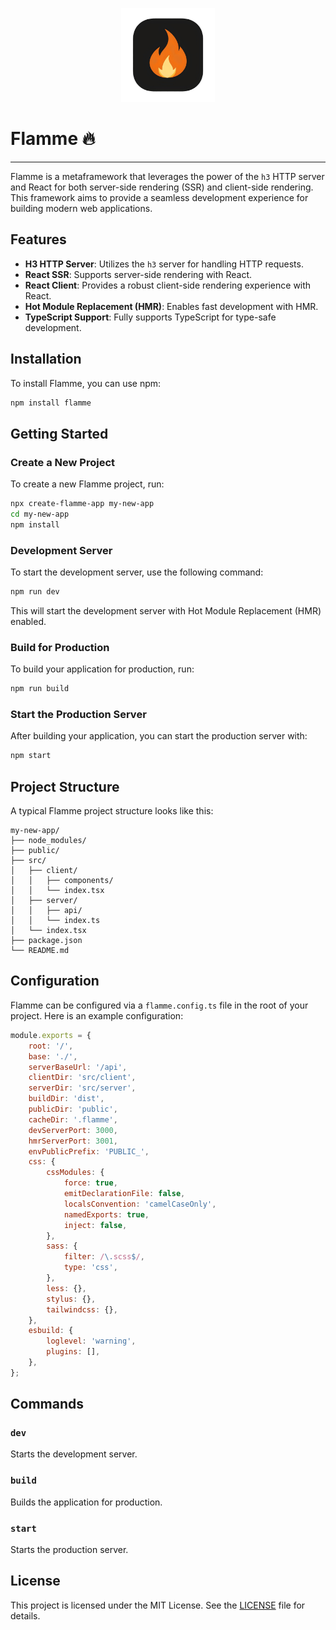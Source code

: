 <p align="center">
<img src="https://raw.githubusercontent.com/jeremy93-2008/flammejs/main/images/flamme.png" alt="Flamme Icon" width="150px">
</p>

# Flamme 🔥

---
Flamme is a metaframework that leverages the power of the `h3` HTTP server and React for both server-side rendering (SSR) and client-side rendering. This framework aims to provide a seamless development experience for building modern web applications.

## Features

- **H3 HTTP Server**: Utilizes the `h3` server for handling HTTP requests.
- **React SSR**: Supports server-side rendering with React.
- **React Client**: Provides a robust client-side rendering experience with React.
- **Hot Module Replacement (HMR)**: Enables fast development with HMR.
- **TypeScript Support**: Fully supports TypeScript for type-safe development.

## Installation

To install Flamme, you can use npm:

```sh
npm install flamme
```

## Getting Started

### Create a New Project

To create a new Flamme project, run:

```sh
npx create-flamme-app my-new-app
cd my-new-app
npm install
```

### Development Server

To start the development server, use the following command:

```sh
npm run dev
```

This will start the development server with Hot Module Replacement (HMR) enabled.

### Build for Production

To build your application for production, run:

```sh
npm run build
```

### Start the Production Server

After building your application, you can start the production server with:

```sh
npm start
```

## Project Structure

A typical Flamme project structure looks like this:

```
my-new-app/
├── node_modules/
├── public/
├── src/
│   ├── client/
│   │   ├── components/
│   │   └── index.tsx
│   ├── server/
│   │   ├── api/
│   │   └── index.ts
│   └── index.tsx
├── package.json
└── README.md
```

## Configuration

Flamme can be configured via a `flamme.config.ts` file in the root of your project. Here is an example configuration:

```js
module.exports = {
    root: '/',
    base: './',
    serverBaseUrl: '/api',
    clientDir: 'src/client',
    serverDir: 'src/server',
    buildDir: 'dist',
    publicDir: 'public',
    cacheDir: '.flamme',
    devServerPort: 3000,
    hmrServerPort: 3001,
    envPublicPrefix: 'PUBLIC_',
    css: {
        cssModules: {
            force: true,
            emitDeclarationFile: false,
            localsConvention: 'camelCaseOnly',
            namedExports: true,
            inject: false,
        },
        sass: {
            filter: /\.scss$/,
            type: 'css',
        },
        less: {},
        stylus: {},
        tailwindcss: {},
    },
    esbuild: {
        loglevel: 'warning',
        plugins: [],
    },
};
```

## Commands

### `dev`

Starts the development server.

### `build`

Builds the application for production.

### `start`

Starts the production server.

## License

This project is licensed under the MIT License. See the [LICENSE](LICENSE) file for details.
